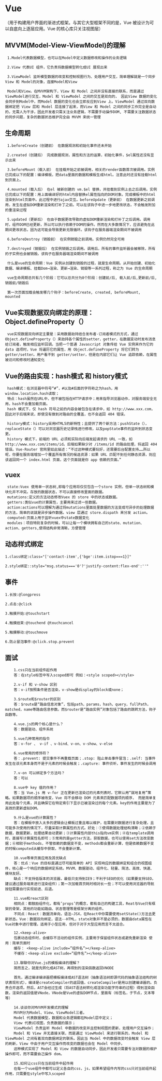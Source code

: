 # Vue 

  （用于构建用户界面的渐进式框架。与其它大型框架不同的是，Vue 被设计为可以自底向上逐层应用。Vue 的核心库只关注视图层）

  ## MVVM(Model-View-ViewModel)的理解

     1.Model代表数据模型，也可以在Model中定义数据修改和操作的业务逻辑

     2.View 代表UI 组件，它负责将数据模型转化成UI 展现出来

     3.ViewModel 监听模型数据的改变和控制视图行为、处理用户交互，简单理解就是一个同步View 和 Model的对象，连接Model和View

     Model和View。在MVVM架构下，View 和 Model 之间并没有直接的联系，而是通过ViewModel进行交互，Model 和 ViewModel 之间的交互是双向的， 因此View 数据的变化会同步到Model中，而Model 数据的变化也会立即反应到View 上。ViewModel 通过双向数据绑定把 View 层和 Model 层连接了起来，而View 和 Model 之间的同步工作完全是自动的，无需人为干涉，因此开发者只需关注业务逻辑，不需要手动操作DOM, 不需要关注数据状态的同步问题，复杂的数据状态维护完全由 MVVM 来统一管理

  ## 生命周期
     
     1.beforeCreate（创建前） 在数据观测和初始化事件还未开始

     2.created（创建后） 完成数据观测，属性和方法的运算，初始化事件，$el属性还没有显示出来

     3.beforeMount（载入前） 在挂载开始之前被调用，相关的render函数首次被调用。实例已完成以下的配置：编译模板，把data里面的数据和模板生成html。注意此时还没有挂载html到页面上。

     4.mounted（载入后） 在el 被新创建的 vm.$el 替换，并挂载到实例上去之后调用。实例已完成以下的配置：用上面编译好的html内容替换el属性指向的DOM对象。完成模板中的html渲染到html页面中。此过程中进行ajax交互。beforeUpdate（更新前） 在数据更新之前调用，发生在虚拟DOM重新渲染和打补丁之前。可以在该钩子中进一步地更改状态，不会触发附加的重渲染过程

     5.updated（更新后） 在由于数据更改导致的虚拟DOM重新渲染和打补丁之后调用。调用时，组件DOM已经更新，所以可以执行依赖于DOM的操作。然而在大多数情况下，应该避免在此期间更改状态，因为这可能会导致更新无限循环。该钩子在服务器端渲染期间不被调用

     6.beforeDestroy（销毁前） 在实例销毁之前调用。实例仍然完全可用

     7.destroyed（销毁后） 在实例销毁之后调用。调用后，所有的事件监听器会被移除，所有的子实例也会被销毁。该钩子在服务器端渲染期间不被调用

     什么是vue的生命周期：Vue 实例从创建到销毁的过程，就是生命周期。从开始创建、初始化数据、编译模板、挂载Dom→渲染、更新→渲染、销毁等一系列过程，称之为 Vue 的生命周期

     vue生命周期总共有几个阶段：它可以总共分为8个阶段：创建前/后, 载入前/后,更新前/后,销毁前/销毁后

     第一次页面加载会触发哪几个钩子：beforeCreate, created, beforeMount, mounted

  ## Vue实现数据双向绑定的原理：Object.defineProperty（）

     vue实现数据双向绑定主要是：采用数据劫持结合发布者-订阅者模式的方式，通过Object.defineProperty（）来劫持各个属性的setter，getter，在数据变动时发布消息给订阅者，触发相应监听回调。当把一个普通 Javascript 对象传给 Vue 实例来作为它的 data 选项时，Vue 将遍历它的属性，用 Object.defineProperty 将它们转为 getter/setter。用户看不到 getter/setter，但是在内部它们让 Vue 追踪依赖，在属性被访问和修改时通知变化
  
  ## Vue的路由实现：hash模式 和 history模式

     hash模式：在浏览器中符号“#”，#以及#后面的字符称之为hash，用window.location.hash读取；
     特点：hash虽然在URL中，但不被包括在HTTP请求中；用来指导浏览器动作，对服务端安全无用，hash不会重加载页面。
     hash 模式下，仅 hash 符号之前的内容会被包含在请求中，如 http://www.xxx.com，因此对于后端来说，即使没有做到对路由的全覆盖，也不会返回 404 错误。

     history模式：history采用HTML5的新特性；且提供了两个新方法：pushState（），replaceState（）可以对浏览器历史记录栈进行修改，以及popState事件的监听到状态变更。
     history 模式下，前端的 URL 必须和实际向后端发起请求的 URL 一致，如 http://www.xxx.com/items/id。后端如果缺少对 /items/id 的路由处理，将返回 404 错误。Vue-Router 官网里如此描述：“不过这种模式要玩好，还需要后台配置支持……所以呢，你要在服务端增加一个覆盖所有情况的候选资源：如果 URL 匹配不到任何静态资源，则应该返回同一个 index.html 页面，这个页面就是你 app 依赖的页面。”

  ## vuex 

     state:Vuex 使用单一状态树,即每个应用将仅仅包含一个store 实例，但单一状态树和模块化并不冲突。存放的数据状态，不可以直接修改里面的数据。
     mutations:定义的方法动态修改Vuex 的 store 中的状态或数据。
     getters:类似vue的计算属性，主要用来过滤一些数据。
     action:actions可以理解为通过将mutations里面处里数据的方法变成可异步的处理数据的方法，简单的说就是异步操作数据。view 层通过 store.dispath 来分发 action。
     computed:页面上用于监听vuex中state数据变化
     modules：项目特别复杂的时候，可以让每一个模块拥有自己的state、mutation、action、getters,使得结构非常清晰，方便管理

  ## 动态样式绑定
    
    1.class绑定:class="['contact-item',{'bge':item.istop===1}]"

    2.style绑定::style="msg.status==='0'?'justify-content:flex-end':''"

  ## 事件

    1.长按:@longpress

    2.点击:@click

    3.触摸开始:@touchstart

    4.触摸结束:@touchend @touchcancel

    5.触摸移动:@touchmove

    6.防止冒泡事件:@click.stop.prevent


  ## 面试

        1.css只在当前组件起作用
        答：在style标签中写入scoped即可 例如：<style scoped></style>

        2.v-if 和 v-show 区别
        答：v-if按照条件是否渲染，v-show是display的block或none；

        3.$route和$router的区别
        答：$route是“路由信息对象”，包括path，params，hash，query，fullPath，matched，name等路由信息参数。而$router是“路由实例”对象包括了路由的跳转方法，钩子函数等。

        4.vue.js的两个核心是什么？
        答：数据驱动、组件系统

        5.vue几种常用的指令
        答：v-for 、 v-if 、v-bind、v-on、v-show、v-else

        6.vue常用的修饰符？
        答：.prevent: 提交事件不再重载页面；.stop: 阻止单击事件冒泡；.self: 当事件发生在该元素本身而不是子元素的时候会触发；.capture: 事件侦听，事件发生的时候会调用

        7.v-on 可以绑定多个方法吗？
        答：可以

        8.vue中 key 值的作用？
        答：当 Vue.js 用 v-for 正在更新已渲染过的元素列表时，它默认用“就地复用”策略。如果数据项的顺序被改变，Vue 将不会移动 DOM 元素来匹配数据项的顺序， 而是简单复用此处每个元素，并且确保它在特定索引下显示已被渲染过的每个元素。key的作用主要是为了高效的更新虚拟DOM。

        9.什么是vue的计算属性？
        答：在模板中放入太多的逻辑会让模板过重且难以维护，在需要对数据进行复杂处理，且可能多次使用的情况下，尽量采取计算属性的方式。好处：①使得数据处理结构清晰；②依赖于数据，数据更新，处理结果自动更新；③计算属性内部this指向vm实例；④在template调用时，直接写计算属性名即可；⑤常用的是getter方法，获取数据，也可以使用set方法改变数据；⑥相较于methods，不管依赖的数据变不变，methods都会重新计算，但是依赖数据不变的时候computed从缓存中获取，不会重新计算。

        10.vue等单页面应用及其优缺点
        答：优点：Vue 的目标是通过尽可能简单的 API 实现响应的数据绑定和组合的视图组件，核心是一个响应的数据绑定系统。MVVM、数据驱动、组件化、轻量、简洁、高效、快速、模块友好。
        缺点：不支持低版本的浏览器，最低只支持到IE9；不利于SEO的优化（如果要支持SEO，建议通过服务端来进行渲染组件）；第一次加载首页耗时相对长一些；不可以使用浏览器的导航按钮需要自行实现前进、后退。

        11.vue和react区别
        相同点：都鼓励组件化，都有’props’的概念，都有自己的构建工具，Reat与Vue只有框架的骨架，其他的功能如路由、状态管理等是框架分离的组件。
        不同点：React：数据流单向，语法—JSX，在React中你需要使用setState()方法去更新状态。Vue：数据双向绑定，语法--HTML，state对象并不是必须的，数据由data属性在Vue对象中进行管理。适用于小型应用，但对于对于大型应用而言不太适合。

        12.<keep-alive>
        包裹动态组件时，会缓存不活动的组件实例，主要用于保留组件状态或避免重新渲染 使用：简单页面时
        缓存： <keep-alive include=”组件名”></keep-alive>
        不缓存：<keep-alive exclude=”组件名”></keep-alive>

        13.聊聊你对Vue.js的模板编译的理解？
        简而言之，就是先转化成AST树，再得到的渲染函数返回VNODE

        首先，通过编译编译器把模板编译成AST语法树（抽象语法树即源代码的抽象语法结构的树状表现形式），编译是createCompiler的返回值，createCompiler是用以创建编译器的。负责合并选项。然后，AST会经过生成（将AST语法树转化成渲染功能字符串的过程）得到渲染函数，渲染的返回值是VNode，VNode是Vue的虚拟DOM节点，里面有（标签名，子节点，文本等等）

        14.谈谈你对MVVM开发模式的理解
        MVVM分为Model、View、ViewModel三者。
        Model 代表数据模型，数据和业务逻辑都在Model层中定义；
        View 代表UI视图，负责数据的展示；
        ViewModel 负责监听 Model 中数据的改变并且控制视图的更新，处理用户交互操作；
        Model 和 View 并无直接关联，而是通过 ViewModel 来进行联系的，Model 和 ViewModel 之间有着双向数据绑定的联系。因此当 Model 中的数据改变时会触发 View 层的刷新，View 中由于用户交互操作而改变的数据也会在 Model 中同步。
        这种模式实现了 Model 和 View 的数据自动同步，因此开发者只需要专注对数据的维护操作即可，而不需要自己操作 dom。

        15.如何让css只在当前组件中起作用
        在每一个vue组件中都可以定义各自的css，js，如果希望组件内写的css只对当前组件起作用，只需要在style中写入scoped
 
